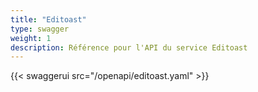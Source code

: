 ```yaml
---
title: "Editoast"
type: swagger
weight: 1
description: Référence pour l'API du service Editoast
---
```


{{< swaggerui src="/openapi/editoast.yaml" >}}
